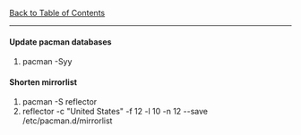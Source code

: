 [Back to Table of Contents](README.md)
***

#### Update pacman databases
1. pacman -Syy

#### Shorten mirrorlist 
1. pacman -S reflector
1. reflector -c "United States" -f 12 -l 10 -n 12 --save /etc/pacman.d/mirrorlist

